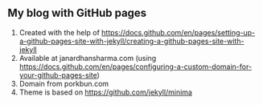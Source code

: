 ## My blog with GitHub pages

1. Created with the help of https://docs.github.com/en/pages/setting-up-a-github-pages-site-with-jekyll/creating-a-github-pages-site-with-jekyll
2. Available at janardhansharma.com (using https://docs.github.com/en/pages/configuring-a-custom-domain-for-your-github-pages-site)
3. Domain from porkbun.com
4. Theme is based on https://github.com/jekyll/minima

